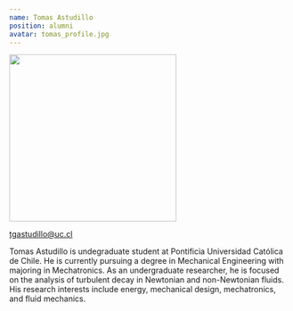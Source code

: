 ```yaml
---
name: Tomas Astudillo
position: alumni
avatar: tomas_profile.jpg
---
```


<img width="300" src="{{site.baseurl}}/images/people/{{page.avatar}}" data-action="zoom">

<i class="fa fa-envelope-o"></i> tgastudillo@uc.cl

Tomas Astudillo is undegraduate student at Pontificia Universidad Católica de Chile. He is currently pursuing a degree in Mechanical Engineering with majoring in Mechatronics. As an undergraduate researcher, he is focused on the analysis of turbulent decay in Newtonian and non-Newtonian fluids. His research interests include energy, mechanical design, mechatronics, and fluid mechanics.
